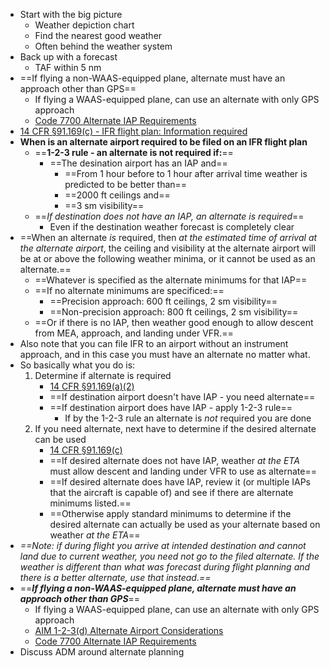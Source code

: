 * Start with the big picture
  * Weather depiction chart
  * Find the nearest good weather
  * Often behind the weather system
* Back up with a forecast
  * TAF within 5 nm
* ==If flying a non-WAAS-equipped plane, alternate must have an approach other than GPS==
  * If flying a WAAS-equipped plane, can use an alternate with only GPS approach
  * [Code 7700 Alternate IAP Requirements](https://code7700.com/alternate_iap_requirements.htm#gsc.tab=0)
* [14 CFR &sect;91.169(c) - IFR flight plan: Information required](https://www.ecfr.gov/current/title-14/part-91/section-91.169#p-91.169)
* **When is an alternate airport required to be filed on an IFR flight plan**
  * ==**1-2-3 rule - an alternate is not required if:**==
    * ==The desination airport has an IAP and==
      * ==From 1 hour before to 1 hour after arrival time weather is predicted to be better than==
      * ==2000 ft ceilings and==
      * ==3 sm visibility==
  * ==*If destination does not have an IAP, an alternate is required*==
    * Even if the destination weather forecast is completely clear
* ==When an alternate *is* required, then *at the estimated time of arrival at the alternate airport*, the ceiling and visibility at the alternate airport will be at or above the following weather minima, or it cannot be used as an alternate.==
  * ==Whatever is specified as the alternate minimums for that IAP==
  * ==If no alternate minimums are specificed:==
    * ==Precision approach: 600 ft ceilings, 2 sm visibility==
    * ==Non-precision approach: 800 ft ceilings, 2 sm visibility==
  * ==Or if there is no IAP, then weather good enough to allow descent from MEA, approach, and landing under VFR.==
* Also note that you can file IFR to an airport without an instrument approach, and in this case you must have an alternate no matter what.
* So basically what you do is:
    1. Determine if alternate is required
        * [14 CFR &sect;91.169(a)(2)](https://www.ecfr.gov/current/title-14/part-91/section-91.169#p-91.169(a)(2))
        * ==If destination airport doesn't have IAP - you need alternate==
        * ==If destination airport does have IAP - apply 1-2-3 rule==
          * If by the 1-2-3 rule an alternate is *not* required you are done
    2. If you need alternate, next have to determine if the desired alternate can be used
        * [14 CFR &sect;91.169(c)](https://www.ecfr.gov/current/title-14/part-91/section-91.169#p-91.169(c))
        * ==If desired alternate does not have IAP, weather *at the ETA* must allow descent and landing under VFR to use as alternate==
        * ==If desired alternate does have IAP, review it (or multiple IAPs that the aircraft is capable of) and see if there are alternate minimums listed.==
        * ==Otherwise apply standard minimums to determine if the desired alternate can actually be used as your alternate based on weather *at the ETA*==
* *==Note: if during flight you arrive at intended destination and cannot land due to current weather, you need not go to the filed alternate. If the weather is different than what was forecast during flight planning and there is a better alternate, use that instead.==*
* ==***If flying a non-WAAS-equipped plane, alternate must have an approach other than GPS***==
  * If flying a WAAS-equipped plane, can use an alternate with only GPS approach
  * [AIM 1-2-3(d) Alternate Airport Considerations](https://www.faa.gov/air_traffic/publications/atpubs/aim_html/chap1_section_2.html#$paragraph1-2-3)
  * [Code 7700 Alternate IAP Requirements](https://code7700.com/alternate_iap_requirements.htm#gsc.tab=0)
* Discuss ADM around alternate planning
